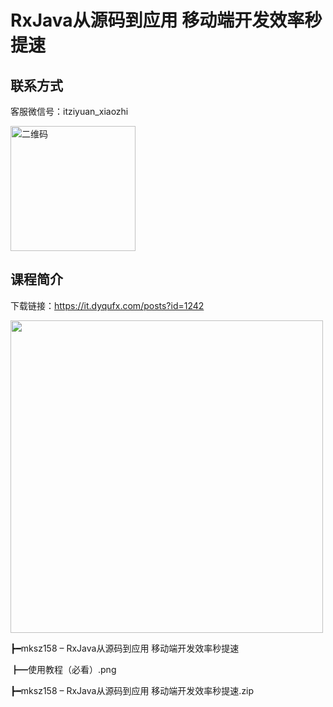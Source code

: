 # RxJava从源码到应用 移动端开发效率秒提速

## 联系方式

客服微信号：itziyuan_xiaozhi

<img src="https://ziyuanyun.oss-cn-guangzhou.aliyuncs.com/common/20240614073449/666b82192834a.jpg" width="200" height="200" alt="二维码">

## 课程简介

下载链接：https://it.dyqufx.com/posts?id=1242

<img src="https://ziyuanyun.oss-cn-guangzhou.aliyuncs.com/yun/20240515153646/6644660e132df.jpg" width="500" alt="">

  ┣━mksz158 &#8211; RxJava从源码到应用 移动端开发效率秒提速

 ┣━使用教程（必看）.png

 ┣━mksz158 &#8211; RxJava从源码到应用 移动端开发效率秒提速.zip

  